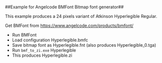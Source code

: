 ##Example for Angelcode BMFont Bitmap font generator##  
  
This example produces a 24 pixels variant of Atkinson Hyperlegible Regular.  
  
Get BMFont from https://www.angelcode.com/products/bmfont/  
  
- Run BMFont
- Load configuration Hyperlegible.bmfc
- Save bitmap font as Hyperlegible.fnt (also produces Hyperlegible_0.tga)
- Run ```bmf_to_zi.exe``` Hyperlegible
- This produces Hyperlegible.zi
